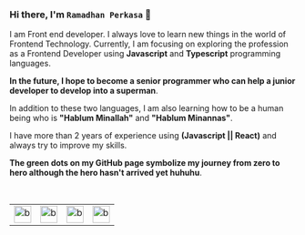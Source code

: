 ### Hi there, I'm `Ramadhan Perkasa` 👋
I am Front end developer. I always love to learn new things in the world of Frontend Technology. Currently, I am focusing on exploring the profession as a Frontend Developer using <b>Javascript</b> and <b>Typescript</b> programming languages. 

<b>In the future, I hope to become a senior programmer who can help a junior developer to develop into a superman</b>.

In addition to these two languages, I am also learning how to be a human being who is <b>"Hablum Minallah"</b> and <b>"Hablum Minannas"</b>.

I have more than 2 years of experience using <b>(Javascript || React)</b> and always try to improve my skills.

<b>The green dots on my GitHub page symbolize my journey from zero to hero although the hero hasn't arrived yet huhuhu</b>.




<br />

<table>
  <tr>
    <td valign="center"><img src="https://www.datocms-assets.com/75941/1657707878-nextjs_logo.png" alt="base-type" width="30" /></td>
    <td valign="center"><img src="https://upload.wikimedia.org/wikipedia/commons/thumb/a/a7/React-icon.svg/1200px-React-icon.svg.png" alt="base-type" width="30" /></td>
    <td valign="center"><img src="https://upload.wikimedia.org/wikipedia/commons/thumb/4/4c/Typescript_logo_2020.svg/1200px-Typescript_logo_2020.svg.png" alt="base-type" width="30" /></td>
    <td valign="center"><img src="https://upload.wikimedia.org/wikipedia/commons/thumb/d/d5/Tailwind_CSS_Logo.svg/1200px-Tailwind_CSS_Logo.svg.png" alt="base-type" width="30" /></td>
  </tr>
</table>



<!-- ##### 🌏 .
##### 🎸 Playing guitar it's my hobby
##### 🐵 Don't judge a book by it's cover.
##### 🔥 You can contact me on instagram https://www.instagram.com/ra.maaa7374/.
 -->
